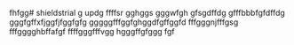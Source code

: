 fhfgg# shieldstrial
g
updg
ffffsr
gghggs
gggwfgh
gfsgdffdg
gfffbbbfgfdffdg
gggfgffхfjggfjfggfgfg
gggggfffggfghggdfgffggfd
fffgggnjfffgsg
fffgggghbffafgf
ffffgggfffvgg
hgggffgfggg
fgf
